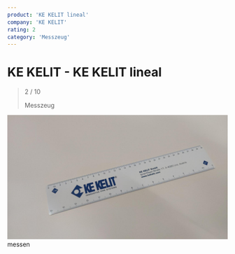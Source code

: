 ```yaml
---
product: 'KE KELIT lineal'
company: 'KE KELIT'
rating: 2
category: 'Messzeug'
---
```


# KE KELIT - KE KELIT lineal
>
> 2 / 10
>
> Messzeug

![KE KELIT lineal](assets\ke-kelit-ke-kelit-lineal-4af615b8-7c78-433f-bbd8-974e0fec2ef7.jpg)
messen
